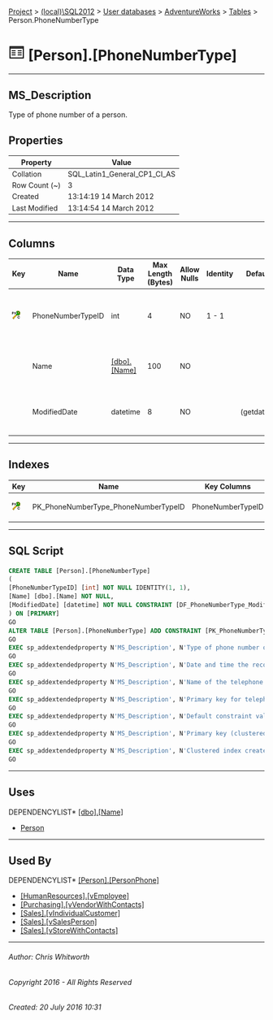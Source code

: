 #### 

[Project](../../../../index.md) > [(local)\\SQL2012](../../../index.md) > [User databases](../../index.md) > [AdventureWorks](../index.md) > [Tables](Tables.md) > Person.PhoneNumberType

# ![Tables](../../../../Images/Table32.png) [Person].[PhoneNumberType]

---

## <a name="#description"></a>MS_Description

Type of phone number of a person.

## <a name="#properties"></a>Properties

| Property | Value |
|---|---|
| Collation | SQL_Latin1_General_CP1_CI_AS |
| Row Count (~) | 3 |
| Created | 13:14:19 14 March 2012 |
| Last Modified | 13:14:54 14 March 2012 |


---

## <a name="#columns"></a>Columns

| Key | Name | Data Type | Max Length (Bytes) | Allow Nulls | Identity | Default | Description |
|---|---|---|---|---|---|---|---|
| [![Cluster Primary Key PK_PhoneNumberType_PhoneNumberTypeID: PhoneNumberTypeID](../../../../Images/pkcluster.png)](#indexes) | PhoneNumberTypeID | int | 4 | NO | 1 - 1 |  | _Primary key for telephone number type records._ |
|  | Name | [[dbo].[Name]](../Programmability/Types/User-Defined_Data_Types/Name.md) | 100 | NO |  |  | _Name of the telephone number type_ |
|  | ModifiedDate | datetime | 8 | NO |  | (getdate()) | _Date and time the record was last updated._ |


---

## <a name="#indexes"></a>Indexes

| Key | Name | Key Columns | Unique | Description |
|---|---|---|---|---|
| [![Cluster Primary Key PK_PhoneNumberType_PhoneNumberTypeID: PhoneNumberTypeID](../../../../Images/pkcluster.png)](#indexes) | PK_PhoneNumberType_PhoneNumberTypeID | PhoneNumberTypeID | YES | _Primary key (clustered) constraint_ |


---

## <a name="#sqlscript"></a>SQL Script

```sql
CREATE TABLE [Person].[PhoneNumberType]
(
[PhoneNumberTypeID] [int] NOT NULL IDENTITY(1, 1),
[Name] [dbo].[Name] NOT NULL,
[ModifiedDate] [datetime] NOT NULL CONSTRAINT [DF_PhoneNumberType_ModifiedDate] DEFAULT (getdate())
) ON [PRIMARY]
GO
ALTER TABLE [Person].[PhoneNumberType] ADD CONSTRAINT [PK_PhoneNumberType_PhoneNumberTypeID] PRIMARY KEY CLUSTERED  ([PhoneNumberTypeID]) ON [PRIMARY]
GO
EXEC sp_addextendedproperty N'MS_Description', N'Type of phone number of a person.', 'SCHEMA', N'Person', 'TABLE', N'PhoneNumberType', NULL, NULL
GO
EXEC sp_addextendedproperty N'MS_Description', N'Date and time the record was last updated.', 'SCHEMA', N'Person', 'TABLE', N'PhoneNumberType', 'COLUMN', N'ModifiedDate'
GO
EXEC sp_addextendedproperty N'MS_Description', N'Name of the telephone number type', 'SCHEMA', N'Person', 'TABLE', N'PhoneNumberType', 'COLUMN', N'Name'
GO
EXEC sp_addextendedproperty N'MS_Description', N'Primary key for telephone number type records.', 'SCHEMA', N'Person', 'TABLE', N'PhoneNumberType', 'COLUMN', N'PhoneNumberTypeID'
GO
EXEC sp_addextendedproperty N'MS_Description', N'Default constraint value of GETDATE()', 'SCHEMA', N'Person', 'TABLE', N'PhoneNumberType', 'CONSTRAINT', N'DF_PhoneNumberType_ModifiedDate'
GO
EXEC sp_addextendedproperty N'MS_Description', N'Primary key (clustered) constraint', 'SCHEMA', N'Person', 'TABLE', N'PhoneNumberType', 'CONSTRAINT', N'PK_PhoneNumberType_PhoneNumberTypeID'
GO
EXEC sp_addextendedproperty N'MS_Description', N'Clustered index created by a primary key constraint.', 'SCHEMA', N'Person', 'TABLE', N'PhoneNumberType', 'INDEX', N'PK_PhoneNumberType_PhoneNumberTypeID'
GO

```


---

## <a name="#uses"></a>Uses

DEPENDENCYLIST* [[dbo].[Name]](../Programmability/Types/User-Defined_Data_Types/Name.md)
* [Person](../Security/Schemas/Person.md)


---

## <a name="#usedby"></a>Used By

DEPENDENCYLIST* [[Person].[PersonPhone]](PersonPhone.md)
* [[HumanResources].[vEmployee]](../Views/vEmployee.md)
* [[Purchasing].[vVendorWithContacts]](../Views/vVendorWithContacts.md)
* [[Sales].[vIndividualCustomer]](../Views/vIndividualCustomer.md)
* [[Sales].[vSalesPerson]](../Views/vSalesPerson.md)
* [[Sales].[vStoreWithContacts]](../Views/vStoreWithContacts.md)


---

###### Author:  Chris Whitworth

###### Copyright 2016 - All Rights Reserved

###### Created: 20 July 2016 10:31

